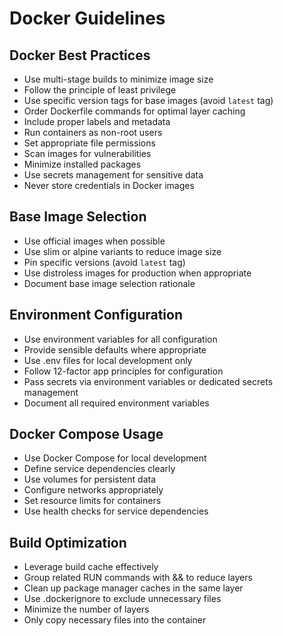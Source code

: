 # Docker Guidelines

## Docker Best Practices
- Use multi-stage builds to minimize image size
- Follow the principle of least privilege
- Use specific version tags for base images (avoid `latest` tag)
- Order Dockerfile commands for optimal layer caching
- Include proper labels and metadata
- Run containers as non-root users
- Set appropriate file permissions
- Scan images for vulnerabilities
- Minimize installed packages
- Use secrets management for sensitive data
- Never store credentials in Docker images

## Base Image Selection
- Use official images when possible
- Use slim or alpine variants to reduce image size
- Pin specific versions (avoid `latest` tag)
- Use distroless images for production when appropriate
- Document base image selection rationale

## Environment Configuration
- Use environment variables for all configuration
- Provide sensible defaults where appropriate
- Use .env files for local development only
- Follow 12-factor app principles for configuration
- Pass secrets via environment variables or dedicated secrets management
- Document all required environment variables

## Docker Compose Usage
- Use Docker Compose for local development
- Define service dependencies clearly
- Use volumes for persistent data
- Configure networks appropriately
- Set resource limits for containers
- Use health checks for service dependencies

## Build Optimization
- Leverage build cache effectively
- Group related RUN commands with && to reduce layers
- Clean up package manager caches in the same layer
- Use .dockerignore to exclude unnecessary files
- Minimize the number of layers
- Only copy necessary files into the container 